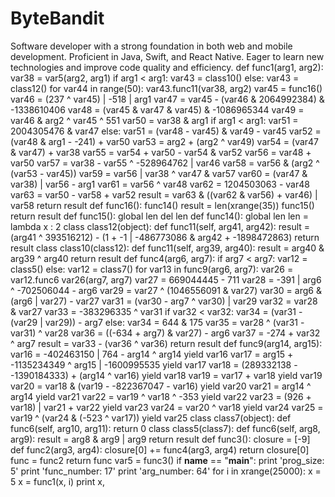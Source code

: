 # ByteBandit
Software developer with a strong foundation in both web and mobile development. Proficient in Java, Swift, and React Native. Eager to learn new technologies and improve code quality and efficiency.
def func1(arg1, arg2):
    var38 = var5(arg2, arg1)
    if arg1 < arg1:
        var43 = class10()
    else:
        var43 = class12()
    for var44 in range(50):
        var43.func11(var38, arg2)
    var45 = func16()
    var46 = (237 ^ var45) | -518 | arg1
    var47 = var45 - (var46 & 2064992384) & -1338610406
    var48 = (var45 & var47 & var45) & -1086965344
    var49 = var46 & arg2 ^ var45 ^ 551
    var50 = var38 & arg1
    if arg1 < arg1:
        var51 = 2004305476 & var47
    else:
        var51 = (var48 - var45) & var49 - var45
    var52 = (var48 & arg1 - -241) + var50
    var53 = arg2 + (arg2 ^ var49)
    var54 = (var47 & var47) + var38
    var55 = var54 + var50 - var54 & var52
    var56 = var48 + var50
    var57 = var38 - var55 ^ -528964762 | var46
    var58 = var56 & (arg2 ^ (var53 - var45))
    var59 = var56 | var38 ^ var47 & var57
    var60 = (var47 & var38) | var56 - arg1
    var61 = var56 ^ var48
    var62 = 1204503063 - var48
    var63 = var50 - var58 + var52
    result = var63 & ((var62 & var56) + var46) | var58
    return result
def func16():
    func14()
    result = len(xrange(35))
    func15()
    return result
def func15():
    global len
    del len
def func14():
    global len
    len = lambda x : 2
class class12(object):
    def func11(self, arg41, arg42):
        result = (arg41 ^ 393516212) - (1 + -1 | -486773086 & arg42 + -1898472863)
        return result
class class10(class12):
    def func11(self, arg39, arg40):
        result = arg40 & arg39 ^ arg40
        return result
def func4(arg6, arg7):
    if arg7 < arg7:
        var12 = class5()
    else:
        var12 = class7()
    for var13 in func9(arg6, arg7):
        var26 = var12.func6
        var26(arg7, arg7)
    var27 = 669044445 - 711
    var28 = -391 | arg6 ^ -702506044 - arg6
    var29 = var27 ^ (1046556091 & var27)
    var30 = arg6 & (arg6 | var27) - var27
    var31 = (var30 - arg7 ^ var30) | var29
    var32 = var28 & var27
    var33 = -383296335 ^ var31
    if var32 < var32:
        var34 = (var31 - (var29 | var29)) - arg7
    else:
        var34 = 644 & 175
    var35 = var28 ^ (var31 - var31) ^ var28
    var36 = ((-634 + arg7) & var27) - arg6
    var37 = -274 + var32 ^ arg7
    result = var33 - (var36 ^ var36)
    return result
def func9(arg14, arg15):
    var16 = -402463150 | 764 - arg14 ^ arg14
    yield var16
    var17 = arg15 + -1135234349 ^ arg15 | -1600995535
    yield var17
    var18 = (289332138 - -1390184333) + (arg14 ^ var16)
    yield var18
    var19 = var17 + var18
    yield var19
    var20 = var18 & (var19 - -822367047 - var16)
    yield var20
    var21 = arg14 ^ arg14
    yield var21
    var22 = var19 ^ var18 ^ -353
    yield var22
    var23 = (926 + var18) | var21 + var22
    yield var23
    var24 = var20 ^ var18
    yield var24
    var25 = var19 ^ (var24 & (-523 ^ var17))
    yield var25
class class7(object):
    def func6(self, arg10, arg11):
        return 0
class class5(class7):
    def func6(self, arg8, arg9):
        result = arg8 & arg9 | arg9
        return result
def func3():
    closure = [-9]
    def func2(arg3, arg4):
        closure[0] += func4(arg3, arg4)
        return closure[0]
    func = func2
    return func
var5 = func3()
if __name__ == "__main__":
    print 'prog_size: 5'
    print 'func_number: 17'
    print 'arg_number: 64'
    for i in xrange(25000):
        x = 5
        x = func1(x, i)
        print x,

